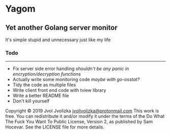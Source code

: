 # Yagom
## Yet another Golang server monitor 

It's simple stupid and unnecessary just like my life 

### Todo
_________________________________________________________________________________

* Fix server side error handling _shouldn't be any panic in encryption/decryption functions_
* Actually write some monitoring code _maybe with go-osstat?_
* Tidy the code as multiple files
* Write client front end code with tview library
* Write a better README file 
* Don't kill yourself

Copyright © 2019 Jvol Jvolizka <jvoljvolizka@protonmail.com>
This work is free. You can redistribute it and/or modify it under the
terms of the Do What The Fuck You Want To Public License, Version 2,
as published by Sam Hocevar. See the LICENSE file for more details.
